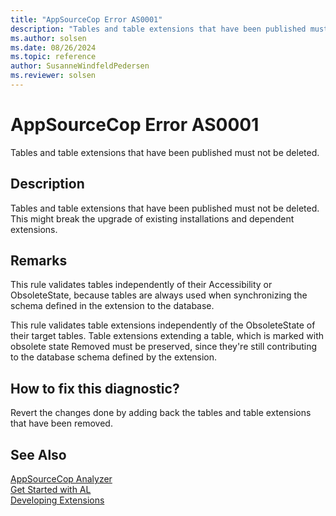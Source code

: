 ```yaml
---
title: "AppSourceCop Error AS0001"
description: "Tables and table extensions that have been published must not be deleted."
ms.author: solsen
ms.date: 08/26/2024
ms.topic: reference
author: SusanneWindfeldPedersen
ms.reviewer: solsen
---
```

[//]: # (START>DO_NOT_EDIT)
[//]: # (IMPORTANT:Do not edit any of the content between here and the END>DO_NOT_EDIT.)
[//]: # (Any modifications should be made in the .xml files in the ModernDev repo.)
# AppSourceCop Error AS0001
Tables and table extensions that have been published must not be deleted.

## Description
Tables and table extensions that have been published must not be deleted. This might break the upgrade of existing installations and dependent extensions.

[//]: # (IMPORTANT: END>DO_NOT_EDIT)

## Remarks

This rule validates tables independently of their Accessibility or ObsoleteState, because tables are always used when synchronizing the schema defined in the extension to the database.

This rule validates table extensions independently of the ObsoleteState of their target tables. Table extensions extending a table, which is marked with obsolete state Removed must be preserved, since they're still contributing to the database schema defined by the extension.

## How to fix this diagnostic?

Revert the changes done by adding back the tables and table extensions that have been removed.

## See Also

[AppSourceCop Analyzer](appsourcecop.md)  
[Get Started with AL](../devenv-get-started.md)  
[Developing Extensions](../devenv-dev-overview.md)
